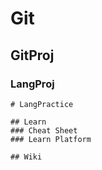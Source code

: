 # Git

## GitProj

### LangProj
```
# LangPractice

## Learn
### Cheat Sheet
### Learn Platform

## Wiki


```
